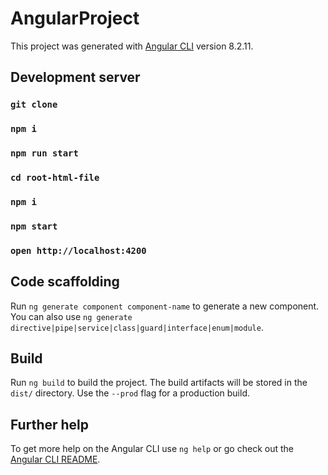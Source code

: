 # AngularProject

This project was generated with [Angular CLI](https://github.com/angular/angular-cli) version 8.2.11.

## Development server

### `git clone`
### `npm i`
### `npm run start`
### `cd root-html-file`
### `npm i`
### `npm start`
### `open http://localhost:4200 `

## Code scaffolding

Run `ng generate component component-name` to generate a new component. You can also use `ng generate directive|pipe|service|class|guard|interface|enum|module`.

## Build

Run `ng build` to build the project. The build artifacts will be stored in the `dist/` directory. Use the `--prod` flag for a production build.

## Further help

To get more help on the Angular CLI use `ng help` or go check out the [Angular CLI README](https://github.com/angular/angular-cli/blob/master/README.md).
